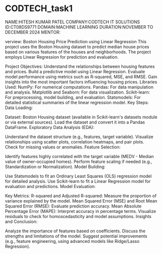# CODTECH_task1
NAME:HITESH KUMAR PATEL
COMPANY:CODTECH IT SOLUTIONS
ID:CT08DS9771
DOMAIN:MACHINE LEARNING
DURATION:NOVEMBER TO DECEMBER 2024
MENTOR:

verview: Boston Housing Price Prediction using Linear Regression
This project uses the Boston Housing dataset to predict median house prices based on various features of the houses and neighborhoods. The project employs Linear Regression for prediction and evaluation.

Project Objectives:
Understand the relationships between housing features and prices.
Build a predictive model using Linear Regression.
Evaluate model performance using metrics such as R-squared, MSE, and RMSE.
Gain insights into the most important factors influencing housing prices.
Libraries Used:
NumPy: For numerical computations.
Pandas: For data manipulation and analysis.
Matplotlib and Seaborn: For data visualization.
Scikit-learn: For preprocessing, model building, and evaluation.
Statsmodels: For detailed statistical summaries of the linear regression model.
Key Steps:
Data Loading:

Dataset: Boston Housing dataset (available in Scikit-learn's datasets module or via external sources).
Load the dataset and convert it into a Pandas DataFrame.
Exploratory Data Analysis (EDA):

Understand the dataset structure (e.g., features, target variable).
Visualize relationships using scatter plots, correlation heatmaps, and pair plots.
Check for missing values or anomalies.
Feature Selection:

Identify features highly correlated with the target variable (MEDV - Median value of owner-occupied homes).
Perform feature scaling if needed (e.g., Standardization or Normalization).
Model Building:

Use Statsmodels to fit an Ordinary Least Squares (OLS) regression model for detailed analysis.
Use Scikit-learn to fit a Linear Regression model for evaluation and predictions.
Model Evaluation:

Key Metrics:
R-squared and Adjusted R-squared: Measure the proportion of variance explained by the model.
Mean Squared Error (MSE) and Root Mean Squared Error (RMSE): Evaluate prediction accuracy.
Mean Absolute Percentage Error (MAPE): Interpret accuracy in percentage terms.
Visualize residuals to check for homoscedasticity and model assumptions.
Insights and Conclusion:

Analyze the importance of features based on coefficients.
Discuss the strengths and limitations of the model.
Suggest potential improvements (e.g., feature engineering, using advanced models like Ridge/Lasso Regression).
